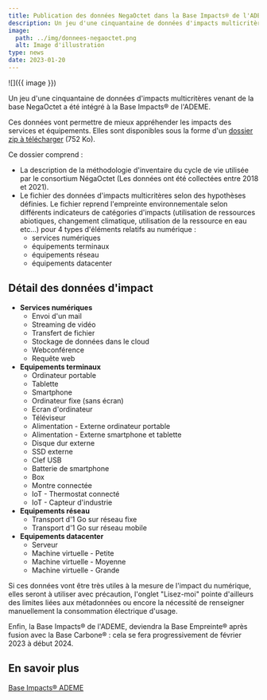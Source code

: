 ```yaml
---
title: Publication des données NegaOctet dans la Base Impacts® de l'ADEME
description: Un jeu d'une cinquantaine de données d'impacts multicritères venant de la base NegaOctet a été intégré à la Base Impacts® de l'ADEME.
image:
  path: ../img/donnees-negaoctet.png
  alt: Image d'illustration
type: news
date: 2023-01-20
---
```


![]({{ image }})


Un jeu d'une cinquantaine de données d'impacts multicritères venant de la base NegaOctet a été intégré à la Base Impacts® de l'ADEME.

Ces données vont permettre de mieux appréhender les impacts des services et équipements. Elles sont disponibles sous la forme d'un [dossier zip à télécharger](https://base-impacts.ademe.fr/documents/Negaoctet.zip) (752 Ko).

Ce dossier comprend :

* La description de la méthodologie d'inventaire du cycle de vie utilisée par le consortium NégaOctet (Les données ont été collectées entre 2018 et 2021).
* Le fichier des données d'impacts multicritères selon des hypothèses définies. Le fichier reprend l'empreinte environnementale selon différents indicateurs de catégories d'impacts (utilisation de ressources abiotiques, changement climatique, utilisation de la ressource en eau etc...) pour 4 types d'éléments relatifs au numérique :
    * services numériques
    * équipements terminaux
    * équipements réseau
    * équipements datacenter

## Détail des données d'impact

* **Services numériques**
    * Envoi d'un mail
    * Streaming de vidéo
    * Transfert de fichier
    * Stockage de données dans le cloud
    * Webconférence
    * Requête web
* **Equipements terminaux**
    * Ordinateur portable
    * Tablette
    * Smartphone
    * Ordinateur fixe (sans écran)
    * Ecran d'ordinateur
    * Téléviseur
    * Alimentation - Externe ordinateur portable
    * Alimentation - Externe smartphone et tablette
    * Disque dur externe
    * SSD externe
    * Clef USB
    * Batterie de smartphone
    * Box
    * Montre connectée
    * IoT - Thermostat connecté
    * IoT - Capteur d'industrie
* **Equipements réseau**
    * Transport d'1 Go sur réseau fixe
    * Transport d'1 Go sur réseau mobile
* **Equipements datacenter**
    * Serveur
    * Machine virtuelle - Petite
    * Machine virtuelle - Moyenne
    * Machine virtuelle - Grande

Si ces données vont être très utiles à la mesure de l'impact du numérique, elles seront à utiliser avec précaution, l'onglet "Lisez-moi" pointe d'ailleurs des limites liées aux métadonnées ou encore la nécessité de renseigner manuellement la consommation électrique d'usage.

Enfin, la Base Impacts® de l'ADEME, deviendra la Base Empreinte® après fusion avec la Base Carbone® : cela se fera progressivement de février 2023 à début 2024.

## En savoir plus

[Base Impacts® ADEME](https://base-impacts.ademe.fr/gestdoclist)
